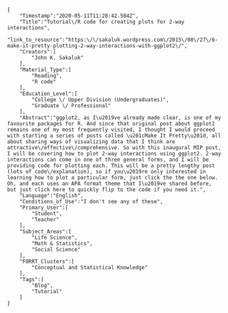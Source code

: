 
    {
        "Timestamp":"2020-05-11T11:28:42.584Z",
        "Title":"Tutorial\/R code for creating plots for 2-way interactions",
        "link_to_resource":"https:\/\/sakaluk.wordpress.com\/2015\/08\/27\/6-make-it-pretty-plotting-2-way-interactions-with-ggplot2\/",
        "Creators":[
            "John K. Sakaluk"
        ],
        "Material_Type":[
            "Reading",
            "R code"
        ],
        "Education_Level":[
            "College \/ Upper Division (Undergraduates)",
            "Graduate \/ Professional"
        ],
        "Abstract":"ggplot2, as I\u2019ve already made clear, is one of my favourite packages for R. And since that original post about ggplot2 remains one of my most frequently visited, I thought I would proceed with starting a series of posts called \u201cMake It Pretty\u201d, all about sharing ways of visualizing data that I think are attractive\/effective\/comprehensive. So with this inaugural MIP post, I will be covering how to plot 2-way interactions using ggplot2. 2-way interactions can come in one of three general forms, and I will be providing code for plotting each. This will be a pretty lengthy post (lots of code\/explanation), so if you\u2019re only interested in learning how to plot a particular form, just click the the one below. Oh, and each uses an APA format theme that I\u2019ve shared before, but just click here to quickly flip to the code if you need it.",
        "Language":"English",
        "Conditions_of_Use":"I don't see any of these",
        "Primary_User":[
            "Student",
            "Teacher"
        ],
        "Subject_Areas":[
            "Life Science",
            "Math & Statistics",
            "Social Science"
        ],
        "FORRT_Clusters":[
            "Conceptual and Statistical Knowledge"
        ],
        "Tags":[
            "Blog",
            "Tutorial"
        ]
    }

